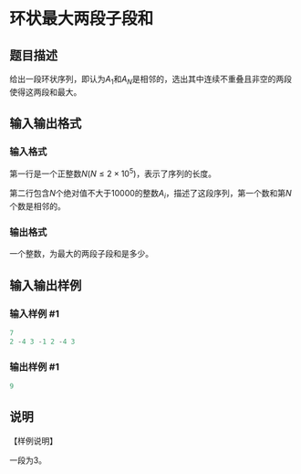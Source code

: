 # 环状最大两段子段和

## 题目描述

给出一段环状序列，即认为$A_1$和$A_N$是相邻的，选出其中连续不重叠且非空的两段使得这两段和最大。

## 输入输出格式

### 输入格式

第一行是一个正整数$N(N\le 2\times 10^{5})$，表示了序列的长度。

第二行包含$N$个绝对值不大于$10000$的整数$A_i$，描述了这段序列，第一个数和第$N$个数是相邻的。

### 输出格式

一个整数，为最大的两段子段和是多少。

## 输入输出样例

### 输入样例 #1

```cpp
7
2 -4 3 -1 2 -4 3

```
### 输出样例 #1

```cpp
9
```


## 说明

【样例说明】

一段为$3$。

